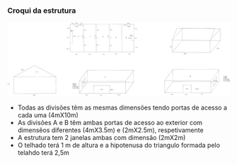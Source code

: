 ### Croqui da estrutura

![image1](FSIAP-LAPR3-CROQUI.png)

- Todas as divisões têm as mesmas dimensões tendo portas de acesso a cada uma (4mX10m)
- As divisões A e B têm ambas portas de acesso ao exterior com dimensẽos diferentes (4mX3.5m) e (2mX2.5m), respetivamente
- A estrutura tem 2 janelas ambas com dimensão (2mX2m)
- O telhado terá 1 m de altura e a hipotenusa do triangulo formada pelo telahdo terá 2,5m
